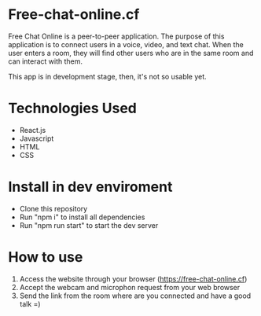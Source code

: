 # Free-chat-online.cf

Free Chat Online is a peer-to-peer application. The purpose of this application is to connect users in a voice, video, and text chat. When the user enters a room, they will find other users who are in the same room and can interact with them.

This app is in development stage, then, it's not so usable yet.

# Technologies Used

- React.js
- Javascript
- HTML
- CSS

# Install in dev enviroment

- Clone this repository
- Run "npm i" to install all dependencies
- Run "npm run start" to start the dev server

# How to use

1. Access the website through your browser (https://free-chat-online.cf)
2. Accept the webcam and microphon request from your web browser
3. Send the link from the room where are you connected and have a good talk =)
